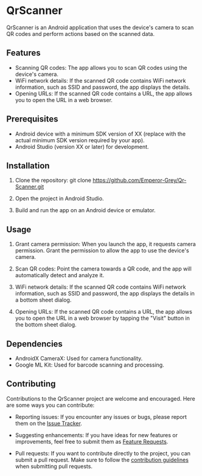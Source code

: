 # QrScanner

QrScanner is an Android application that uses the device's camera to scan QR codes and perform actions based on the scanned data.

## Features

- Scanning QR codes: The app allows you to scan QR codes using the device's camera.
- WiFi network details: If the scanned QR code contains WiFi network information, such as SSID and password, the app displays the details.
- Opening URLs: If the scanned QR code contains a URL, the app allows you to open the URL in a web browser.

## Prerequisites

- Android device with a minimum SDK version of XX (replace with the actual minimum SDK version required by your app).
- Android Studio (version XX or later) for development.

## Installation

1. Clone the repository: git clone https://github.com/Emperor-Grey/Qr-Scanner.git
2. Open the project in Android Studio.

3. Build and run the app on an Android device or emulator.

## Usage

1. Grant camera permission: When you launch the app, it requests camera permission. Grant the permission to allow the app to use the device's camera.

2. Scan QR codes: Point the camera towards a QR code, and the app will automatically detect and analyze it.

3. WiFi network details: If the scanned QR code contains WiFi network information, such as SSID and password, the app displays the details in a bottom sheet dialog.

4. Opening URLs: If the scanned QR code contains a URL, the app allows you to open the URL in a web browser by tapping the "Visit" button in the bottom sheet dialog.

## Dependencies

- AndroidX CameraX: Used for camera functionality.
- Google ML Kit: Used for barcode scanning and processing.

## Contributing

Contributions to the QrScanner project are welcome and encouraged. Here are some ways you can contribute:

- Reporting issues: If you encounter any issues or bugs, please report them on the [Issue Tracker](https://github.com/Emperor-Grey/Qr-Scanner/issues).

- Suggesting enhancements: If you have ideas for new features or improvements, feel free to submit them as [Feature Requests](https://github.com/Emperor-Grey/Qr-Scanner/issues).

- Pull requests: If you want to contribute directly to the project, you can submit a pull request. Make sure to follow the [contribution guidelines](CONTRIBUTING.md) when submitting pull requests.

